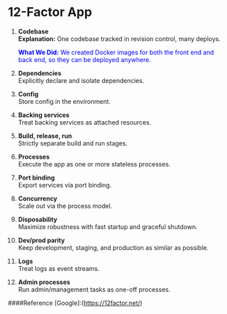 # 12-Factor App

1. **Codebase**  
   **Explanation:**
   One codebase tracked in revision control, many deploys.
   
   <span style="color: blue;">**What We Did:**
   We created Docker images for both the front end and back end, so they can be deployed anywhere.


3. **Dependencies**  
   Explicitly declare and isolate dependencies.

4. **Config**  
   Store config in the environment.

5. **Backing services**  
   Treat backing services as attached resources.

6. **Build, release, run**  
   Strictly separate build and run stages.

7. **Processes**  
   Execute the app as one or more stateless processes.

8. **Port binding**  
   Export services via port binding.

9. **Concurrency**  
   Scale out via the process model.

10. **Disposability**  
   Maximize robustness with fast startup and graceful shutdown.

11. **Dev/prod parity**  
    Keep development, staging, and production as similar as possible.

12. **Logs**  
    Treat logs as event streams.

13. **Admin processes**  
    Run admin/management tasks as one-off processes.

####Reference
[Google]:(https://12factor.net/)
